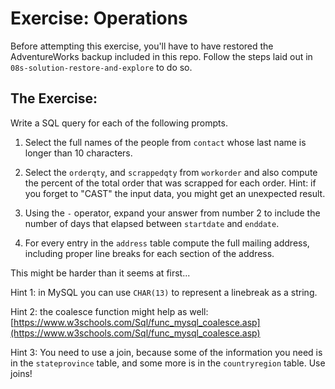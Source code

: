 # Exercise: Operations

Before attempting this exercise, you'll have to have restored the AdventureWorks backup included in this repo. Follow the steps laid out in `08s-solution-restore-and-explore` to do so.

## The Exercise:

Write a SQL query for each of the following prompts.

1. Select the full names of the people from `contact` whose last name is longer than 10 characters.

2. Select the `orderqty`, and `scrappedqty` from `workorder` and also compute the percent of the total order that was scrapped for each order. Hint: if you forget to "CAST" the input data, you might get an unexpected result.

3. Using the `-` operator, expand your answer from number 2 to include the number of days that elapsed between `startdate` and `enddate`.

4. For every entry in the `address` table compute the full mailing address, including proper line breaks for each section of the address. 

This might be harder than it seems at first...

Hint 1: in MySQL you can use `CHAR(13)` to represent a linebreak as a string. 

Hint 2: the coalesce function might help as well: [https://www.w3schools.com/Sql/func_mysql_coalesce.asp](https://www.w3schools.com/Sql/func_mysql_coalesce.asp)

Hint 3: You need to use a join, because some of the information you need is in the `stateprovince` table, and some more is in the `countryregion` table. Use joins!

